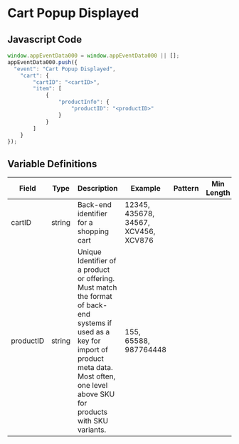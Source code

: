 # Cart Popup Displayed

### 

## Javascript Code
```js
window.appEventData000 = window.appEventData000 || [];
appEventData000.push({
  "event": "Cart Popup Displayed",
    "cart": {
        "cartID": "<cartID>",
        "item": [
            {
                "productInfo": {
                    "productID": "<productID>"
                }
            }
        ]
    }
});
```

## Variable Definitions

|Field|Type|Description|Example|Pattern|Min Length|Max Length|Minimum|Maximum|Multiple Of|
| --- | --- | --- | --- | --- | --- | --- | --- | --- | --- |
|cartID|string|Back-end identifier for a shopping cart|12345, 435678, 34567, XCV456, XCV876|||||||
|productID|string|Unique Identifier of a product or offering.  Must match the format of back-end systems if used as a key for import of product meta data. Most often, one level above SKU for products with SKU variants. |155, 65588, 987764448|||||||
